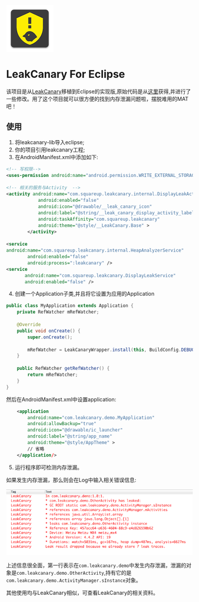 ![](images/leak_icon.png)
# LeakCanary For Eclipse
该项目是从[LeakCanary](https://github.com/square/leakcanary)移植到Eclipse的实现版,原始代码是从[这里](http://vjson.com/wordpress/leakcanary%E8%AE%A9android%E5%86%85%E5%AD%98%E6%B3%84%E6%BC%8F%E6%97%A0%E5%A4%84%E9%81%81%E5%BD%A2.html)获得,并进行了一些修改。用了这个项目就可以很方便的找到内存泄漏问题啦，摆脱难用的MAT吧！

## 使用

1. 将leakcanary-lib导入eclipse;
2. 你的项目引用leakcanary工程;
3. 在AndroidManifest.xml中添加如下:

```xml
<!-- 写权限-->
<uses-permission android:name="android.permission.WRITE_EXTERNAL_STORAGE" />

<!-- 相关的服务与Activity  -->
<activity android:name="com.squareup.leakcanary.internal.DisplayLeakActivity"
            android:enabled="false"
            android:icon="@drawable/__leak_canary_icon"
            android:label="@string/__leak_canary_display_activity_label"
            android:taskAffinity="com.squareup.leakcanary"
            android:theme="@style/__LeakCanary.Base" >
        </activity>

<service
android:name="com.squareup.leakcanary.internal.HeapAnalyzerService"
        android:enabled="false"
        android:process=":leakcanary" />
<service
       android:name="com.squareup.leakcanary.DisplayLeakService"
       android:enabled="false" />
``` 
4. 创建一个Application子类,并且将它设置为应用的Application

```java
public class MyApplication extends Application {
    private RefWatcher mRefWatcher;

    @Override
    public void onCreate() {
        super.onCreate();

        mRefWatcher = LeakCanaryWrapper.install(this, BuildConfig.DEBUG);
    }

    public RefWatcher getRefWatcher() {
        return mRefWatcher;
    }
}
```

然后在AndroidManifest.xml中设置application: 

```xml
    <application
        android:name="com.leakcanary.demo.MyApplication"
        android:allowBackup="true"
        android:icon="@drawable/ic_launcher"
        android:label="@string/app_name"
        android:theme="@style/AppTheme" >
        // 省略
    </application/>
```
5. 运行程序即可检测内存泄漏。

如果发生内存泄漏，那么则会在Log中输入相关错误信息: 

![](images/leak.png)

上述信息很全面，第一行表示在`com.leakcanary.demo`中发生内存泄漏，泄漏的对象是`com.leakcanary.demo.OtherActivity`,持有它的是`com.leakcanary.demo.ActivityManager.sInstance`对象。

其他使用均与LeakCanary相似，可查看LeakCanary的相关资料。

